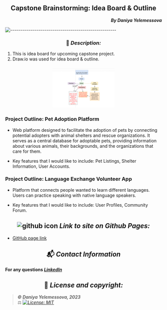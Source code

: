 ## <div align="center">Capstone Brainstorming: Idea Board & Outline</div>

**_<p align="right">By Daniya Yelemessova_**</p>

![-----------------------------------------------------](https://raw.githubusercontent.com/andreasbm/readme/master/assets/lines/rainbow.png)


### <div align="center"> 🤔 _Description:_

1. This is idea board for upcoming capstone project.
2. Draw.io was used for idea board & outline.

### <div align="center"> <img src="src/images/capstone ideas.png" alt="ideas board" width="200px"> 

### Project Outline: Pet Adoption Platform 

 - Web platform designed to facilitate the adoption of pets by connecting potential adopters with animal shelters and rescue organizations. It serves as a central database for adoptable pets, providing information about various animals, their backgrounds, and the organizations that care for them.

- Key features that I would like to include: Pet Listings, Shelter Information, User Accounts.

### Project Outline: Language Exchange Volunteer App

- Platform that connects people wanted to learn different languages. Users can practice speaking with native language speakers.

- Key features that I would like to include: User Profiles, Community Forum.


## <div align="center"> <img src="images/github.png" alt="github icon" width="200px"> _Link to site on Github Pages:_

- [GitHub page link](https://github.com/DaniyaYelemessova)


## <div align="center"> 📬 _Contact Information_

#### For any questions _[LinkedIn](https://www.linkedin.com/in/daniya-collings/)_

## <div align="center"> 📘 _License and copyright:_

> **_© Daniya Yelemessova, 2023_**  
> ⚖️ _[![License: MIT](https://img.shields.io/badge/License-MIT-yellow.svg)](https://opensource.org/licenses/MIT)_


